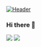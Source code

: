 [![Header](https://raw.githubusercontent.com/MartinHeinz/Ddhruv-IOT/Ddhruv-IOT/readme_header.png "Header")](https://some-url.dev/)

### Hi there 👋

<!--
**Ddhruv-IOT/Ddhruv-IOT** is a ✨ _special_ ✨ repository because its `README.md` (this file) appears on your GitHub profile.

Here are some ideas to get you started:

- 🔭 I’m currently working on ...
- 🌱 I’m currently learning ...
- 👯 I’m looking to collaborate on ...
- 🤔 I’m looking for help with ...
- 💬 Ask me about ...
- 📫 How to reach me: ...
- 😄 Pronouns: ...
- ⚡ Fun fact: ...
-->
<img  src= "https://github-readme-stats.vercel.app/api?username=Ddhruv-IOT&show_icons=true&theme=radical"/>
<img  src= "https://github-readme-stats.vercel.app/api/top-langs/?username=Ddhruv-IOT&layout=compact&theme=radical"/>
